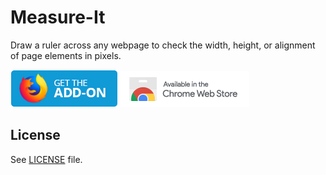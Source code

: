 # Measure-It
Draw a ruler across any webpage to check the width, height, or alignment of page elements in pixels.

[<img src="./repoAssets/amo.png">](https://addons.mozilla.org/en-US/firefox/addon/measure-it)
[<img src="./repoAssets/chrome.png">](https://chrome.google.com/webstore/detail/measure-it/jocbgkoackihphodedlefohapackjmna)

## License

See [LICENSE](LICENSE) file.
